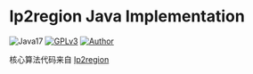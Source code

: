 # Ip2region Java Implementation

![Java17](https://img.shields.io/badge/JDK-17+-success.svg)
[![GPLv3](https://img.shields.io/badge/License-GPLv3-blue.svg)](./LICENSE)
[![Author](https://img.shields.io/badge/Author-TODAY-blue.svg)](https://github.com/TAKETODAY)

核心算法代码来自 [Ip2region](https://github.com/lionsoul2014/ip2region)
